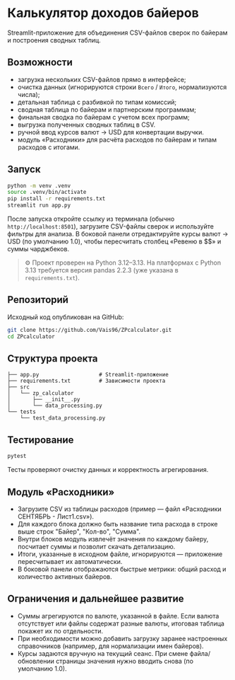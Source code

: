 # Калькулятор доходов байеров

Streamlit-приложение для объединения CSV-файлов сверок по байерам и построения сводных таблиц.

## Возможности

- загрузка нескольких CSV-файлов прямо в интерфейсе;
- очистка данных (игнорируются строки `Всего` / `Итого`, нормализуются числа);
- детальная таблица с разбивкой по типам комиссий;
- сводная таблица по байерам и партнерским программам;
- финальная сводка по байерам с учетoм всех программ;
- выгрузка полученных сводных таблиц в CSV.
- ручной ввод курсов валют → USD для конвертации выручки.
- модуль «Расходники» для расчёта расходов по байерам и типам расходов с итогами.

## Запуск

```bash
python -m venv .venv
source .venv/bin/activate
pip install -r requirements.txt
streamlit run app.py
```

После запуска откройте ссылку из терминала (обычно `http://localhost:8501`), загрузите CSV-файлы сверок и используйте фильтры для анализа. В боковой панели отредактируйте курсы валют → USD (по умолчанию 1.0), чтобы пересчитать столбец «Ревеню в $$» и суммы чарджбеков.

> ⚙️ Проект проверен на Python 3.12–3.13. На платформах с Python 3.13 требуется версия pandas 2.2.3 (уже указана в `requirements.txt`).

## Репозиторий

Исходный код опубликован на GitHub:

```bash
git clone https://github.com/Vais96/ZPcalculator.git
cd ZPcalculator
```

## Структура проекта

```
├── app.py                   # Streamlit-приложение
├── requirements.txt         # Зависимости проекта
├── src
│   └── zp_calculator
│       ├── __init__.py
│       └── data_processing.py
└── tests
    └── test_data_processing.py
```

## Тестирование

```bash
pytest
```

Тесты проверяют очистку данных и корректность агрегирования.

## Модуль «Расходники»

- Загрузите CSV из таблицы расходов (пример — файл «Расходники СЕНТЯБРЬ - Лист1.csv»).
- Для каждого блока должно быть название типа расхода в строке выше строк "Байер", "Кол-во", "Сумма".
- Внутри блоков модуль извлечёт значения по каждому байеру, посчитает суммы и позволит скачать детализацию.
- Итоги, указанные в исходном файле, игнорируются — приложение пересчитывает их автоматически.
- В боковой панели отображаются быстрые метрики: общий расход и количество активных байеров.

## Ограничения и дальнейшее развитие

- Суммы агрегируются по валюте, указанной в файле. Если валюта отсутствует или файлы содержат разные валюты, итоговая таблица покажет их по отдельности.
- При необходимости можно добавить загрузку заранее настроенных справочников (например, для нормализации имен байеров).
- Курсы задаются вручную на текущий сеанс. При смене файла/обновлении страницы значения нужно вводить снова (по умолчанию 1.0).
